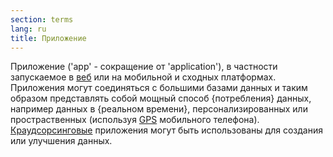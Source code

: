 ```yaml
---
section: terms
lang: ru
title: Приложение
---
```


Приложение ('app' - сокращение от 'application'), в частности запускаемое в [веб](/glossary/ru/terms/web/) или на мобильной и сходных платформах. Приложения могут соединяться с большими базами данных и таким образом представлять собой мощный способ {потребления} данных, например данных в {реальном времени}, персонализированных или простраственных (используя [GPS](/glossary/ru/terms/gps/) мобильного телефона). [Краудсорсинговые](/glossary/en/terms/crowdsourcing/) приложения могут быть использованы для создания или улучшения данных.